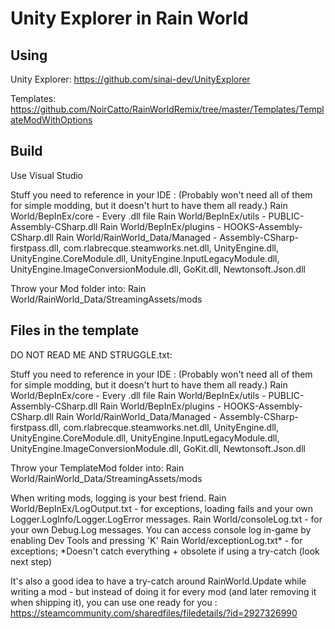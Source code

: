 # Unity Explorer in Rain World

## Using
Unity Explorer: https://github.com/sinai-dev/UnityExplorer

Templates: https://github.com/NoirCatto/RainWorldRemix/tree/master/Templates/TemplateModWithOptions

## Build
Use Visual Studio

Stuff you need to reference in your IDE : (Probably won't need all of them for simple modding, but it doesn't hurt to have them all ready.)
Rain World/BepInEx/core - Every .dll file
Rain World/BepInEx/utils - PUBLIC-Assembly-CSharp.dll
Rain World/BepInEx/plugins - HOOKS-Assembly-CSharp.dll
Rain World/RainWorld_Data/Managed - Assembly-CSharp-firstpass.dll, com.rlabrecque.steamworks.net.dll, 
UnityEngine.dll, UnityEngine.CoreModule.dll, UnityEngine.InputLegacyModule.dll, UnityEngine.ImageConversionModule.dll,
GoKit.dll, Newtonsoft.Json.dll

Throw your Mod folder into:
Rain World/RainWorld_Data/StreamingAssets/mods

## Files in the template
DO NOT READ ME AND STRUGGLE.txt:

Stuff you need to reference in your IDE : (Probably won't need all of them for simple modding, but it doesn't hurt to have them all ready.)
Rain World/BepInEx/core - Every .dll file
Rain World/BepInEx/utils - PUBLIC-Assembly-CSharp.dll
Rain World/BepInEx/plugins - HOOKS-Assembly-CSharp.dll
Rain World/RainWorld_Data/Managed - Assembly-CSharp-firstpass.dll, com.rlabrecque.steamworks.net.dll, 
UnityEngine.dll, UnityEngine.CoreModule.dll, UnityEngine.InputLegacyModule.dll, UnityEngine.ImageConversionModule.dll,
GoKit.dll, Newtonsoft.Json.dll


Throw your TemplateMod folder into:
Rain World/RainWorld_Data/StreamingAssets/mods


When writing mods, logging is your best friend.
Rain World/BepInEx/LogOutput.txt - for exceptions, loading fails and your own Logger.LogInfo/Logger.LogError messages.
Rain World/consoleLog.txt - for your own Debug.Log messages. You can access console log in-game by enabling Dev Tools and pressing 'K'
Rain World/exceptionLog.txt* - for exceptions; *Doesn't catch everything + obsolete if using a try-catch (look next step)

It's also a good idea to have a try-catch around RainWorld.Update while writing a mod - but instead of doing it for every mod (and later removing it when shipping it), you can use one ready for you :
https://steamcommunity.com/sharedfiles/filedetails/?id=2927326990
